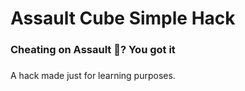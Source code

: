 Assault Cube Simple Hack
========================
### Cheating on Assault 🧊? You got it  <h3>


A hack made just for learning purposes.
